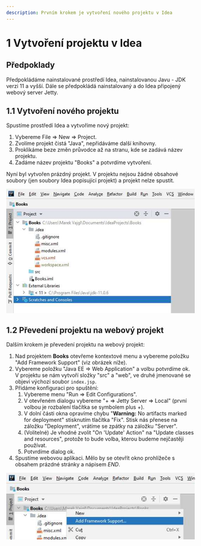 ```yaml
---
description: Prvním krokem je vytvoření nového projektu v Idea
---
```


# 1 Vytvoření projektu v Idea

## Předpoklady

Předpokládáme nainstalované prostředí Idea, nainstalovanou Javu - JDK verzi 11 a vyšší. Dále se předpokládá nainstalovaný a do Idea připojený webový server Jetty.

## 1.1 Vytvoření nového projektu

Spustíme prostředí Idea a vytvoříme nový projekt:

1. Vybereme File =&gt; New =&gt; Project.
2. Zvolíme projekt čistá "Java", nepřidáváme další knihovny.
3. Proklikáme beze změn průvodce až na stranu, kde se zadává název projektu.
4. Zadáme název projektu "Books" a potvrdíme vytvoření.

Nyní byl vytvořen prázdný projekt. V projektu nejsou žádné obsahové soubory \(jen soubory Idea popisující projekt\) a projekt nelze spustit.

![Vytvo&#x159;en&#xFD; pr&#xE1;zdn&#xFD; projekt Books](.gitbook/assets/1-empty-project.jpg)

## 1.2 Převedení projektu na webový projekt

Dalším krokem je převedení projektu na webový projekt:

1. Nad projektem **Books** otevřeme kontextové menu a vybereme položku "Add Framework Support" \(viz obrázek níže\).
2. Vybereme položku "Java EE =&gt; Web Application" a volbu potvrdíme ok. V projektu se nám vytvoří složky "src" a "web", ve druhé jmenované se objeví výchozí soubor `index.jsp`.
3. Přidáme konfiguraci pro spuštění:
   1. Vybereme menu "Run =&gt; Edit Configurations".
   2. V otevřeném dialogu vybereme "+ =&gt; Jetty Server =&gt; Local" \(první volbou je rozbalení tlačítka se symbolem plus +\).
   3. V dolní části okna opravíme chybu "**Warning:** No artifacts marked for deployment" stisknutím tlačítka "Fix". Stisk nás přenese na záložku "Deployment", vrátíme se zpátky na záložku "Server".
   4. \(Volitelné\) Je vhodné zvolit "On 'Update' Action" na "Update classes and resources", protože to bude volba, kterou budeme nejčastěji používat.
   5. Potvrdíme dialog ok.
4. Spustíme webovou aplikaci. Mělo by se otevřít okno prohlížeče s obsahem prázdné stránky a nápisem $END$.

![Volba &quot;Add Framework Support&quot; v kontextov&#xE9;m menu projektu](.gitbook/assets/1-add-framework-support.jpg)

